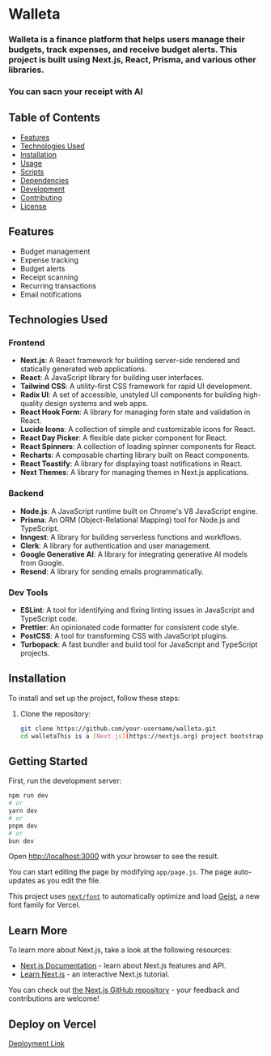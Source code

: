 # Walleta

### Walleta is a finance platform that helps users manage their budgets, track expenses, and receive budget alerts. This project is built using Next.js, React, Prisma, and various other libraries.
### You can sacn your receipt with AI

## Table of Contents

- [Features](#features)
- [Technologies Used](#technologies-used)
- [Installation](#installation)
- [Usage](#usage)
- [Scripts](#scripts)
- [Dependencies](#dependencies)
- [Development](#development)
- [Contributing](#contributing)
- [License](#license)

## Features

- Budget management
- Expense tracking
- Budget alerts
- Receipt scanning
- Recurring transactions
- Email notifications

## Technologies Used

### Frontend

- **Next.js**: A React framework for building server-side rendered and statically generated web applications.
- **React**: A JavaScript library for building user interfaces.
- **Tailwind CSS**: A utility-first CSS framework for rapid UI development.
- **Radix UI**: A set of accessible, unstyled UI components for building high-quality design systems and web apps.
- **React Hook Form**: A library for managing form state and validation in React.
- **Lucide Icons**: A collection of simple and customizable icons for React.
- **React Day Picker**: A flexible date picker component for React.
- **React Spinners**: A collection of loading spinner components for React.
- **Recharts**: A composable charting library built on React components.
- **React Toastify**: A library for displaying toast notifications in React.
- **Next Themes**: A library for managing themes in Next.js applications.

### Backend

- **Node.js**: A JavaScript runtime built on Chrome's V8 JavaScript engine.
- **Prisma**: An ORM (Object-Relational Mapping) tool for Node.js and TypeScript.
- **Inngest**: A library for building serverless functions and workflows.
- **Clerk**: A library for authentication and user management.
- **Google Generative AI**: A library for integrating generative AI models from Google.
- **Resend**: A library for sending emails programmatically.

### Dev Tools

- **ESLint**: A tool for identifying and fixing linting issues in JavaScript and TypeScript code.
- **Prettier**: An opinionated code formatter for consistent code style.
- **PostCSS**: A tool for transforming CSS with JavaScript plugins.
- **Turbopack**: A fast bundler and build tool for JavaScript and TypeScript projects.

## Installation

To install and set up the project, follow these steps:

1. Clone the repository:

   ```bash
   git clone https://github.com/your-username/walleta.git
   cd walletaThis is a [Next.js](https://nextjs.org) project bootstrapped with [`create-next-app`](https://github.com/vercel/next.js/tree/canary/packages/create-next-app).

## Getting Started

First, run the development server:

```bash
npm run dev
# or
yarn dev
# or
pnpm dev
# or
bun dev
```

Open [http://localhost:3000](http://localhost:3000) with your browser to see the result.

You can start editing the page by modifying `app/page.js`. The page auto-updates as you edit the file.

This project uses [`next/font`](https://nextjs.org/docs/app/building-your-application/optimizing/fonts) to automatically optimize and load [Geist](https://vercel.com/font), a new font family for Vercel.

## Learn More

To learn more about Next.js, take a look at the following resources:

- [Next.js Documentation](https://nextjs.org/docs) - learn about Next.js features and API.
- [Learn Next.js](https://nextjs.org/learn) - an interactive Next.js tutorial.

You can check out [the Next.js GitHub repository](https://github.com/vercel/next.js) - your feedback and contributions are welcome!

## Deploy on Vercel
[Deployment Link](https://welth-finance-chi.vercel.app/)

